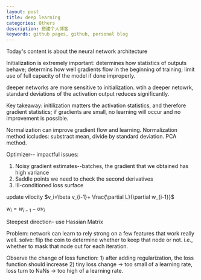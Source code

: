 ```yaml
---
layout: post
title: deep learning
categories: Others
description: 搭建个人博客
keywords: github pages, github, personal blog
---
```

Today's content is about the neural network architecture

Initialization is extremely important: determines how statistics of outputs behave; determins how well gradients flow in the beginning of training; limit use of full capacity of the model if done improperly.

deeper networks are more sensitive to initialization. wtih a deeper netowrk, standard deviations of the activation output reduces significantly.

Key takeaway: initilization matters the activation statistics, and therefore gradient statistics; if gradients are small, no learning will occur and no improvement is possible. 

Normalization can improve gradient flow and learning. Normalization method iccludes: substract mean, divide by standard deviation. 
 PCA method. 

Optimizer--
impactful issues: 

1. Noisy gradient estimates--batches, the gradient that we obtained has high variance
2. Saddle points  we need to check the second derivatives
3. III-conditioned loss surface

   
update vilocity
$v_i=\beta v_{i-1}+ \frac{\partial L}{\partial w_{i-1}}$


$w_i=w_{i-1}-\alpha v_{i}$

Steepest direction- use Hassian Matrix

Problem: network can learn to rely strong on a few features that work really well.
solve: flip the coin to determine whether to keep that node or not. i.e., whether to mask that node out for each iteration.

Observe the change of loss function: 1) after adding regularization, the loss function should increase
2) tiny loss change -> too small of a learning rate, loss turn to NaNs -> too high of a learning rate.

